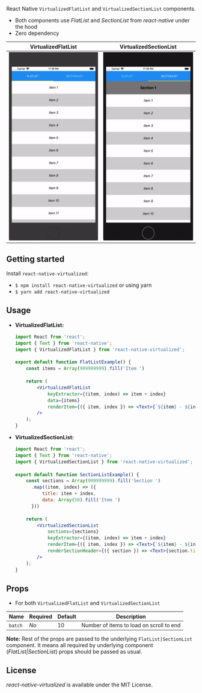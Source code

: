 React Native `VirtualizedFlatList` and `VirtualizedSectionList` components.
- Both components use *FlatList* and *SectionList* from *react-native* under the hood
- Zero dependency


| VirtualizedFlatList | VirtualizedSectionList |
| - | - |
| <img src="../../docs/flatlist.gif" height="500px" width="auto"/> | <img src="../../docs/sectionlist.gif" height="500px" width="auto"/> |

## Getting started

Install `react-native-virtualized`:
- `$ npm install react-native-virtualized`
or using yarn
- `$ yarn add react-native-virtualized`

## Usage

- **VirtualizedFlatList:**
  ```jsx
  import React from 'react';
  import { Text } from 'react-native';
  import { VirtualizedFlatList } from 'react-native-virtualized';

  export default function FlatListExample() {
      const items = Array(999999999).fill('Item ')

      return (
          <VirtualizedFlatList
              keyExtractor={(item, index) => item + index}
              data={items}
              renderItem={({ item, index }) => <Text>{`${item} - ${index}`}</Text>}
          />
      );
  }
  ```

- **VirtualizedSectionList:**
  ```jsx
  import React from 'react';
  import { Text } from 'react-native';
  import { VirtualizedSectionList } from 'react-native-virtualized';

  export default function SectionListExample() {
      const sections = Array(999999999).fill('Section ')
        .map((item, index) => ({
            title: item + index,
            data: Array(50).fill('Item ')
        }))

      return (
          <VirtualizedSectionList
              sections={sections}
              keyExtractor={(item, index) => item + index}
              renderItem={({ item, index }) => <Text>{`${item} - ${index}`}</Text>}
              renderSectionHeader={({ section }) => <Text>{section.title}</Text>}
          />
      );
  }
  ```

## Props

- For both `VirtualizedFlatList` and `VirtualizedSectionList`

| Name | Required | Default | Description |
| - | - | - | - |
| `batch` | *No* | 10 | Number of items to load on scroll to end |

**Note:** Rest of the props are passed to the underlying `FlatList|SectionList` component. It means all required by underlying component (*FlatList|SectionList*) props should be passed as usual.


## License

*react-native-virtualized* is available under the MIT License.
